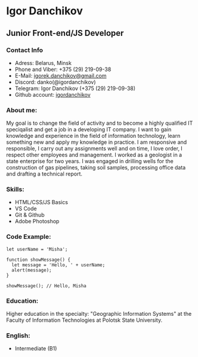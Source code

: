 # Igor Danchikov 
## Junior Front-end/JS Developer
### Contact Info
+ Adress: Belarus, Minsk
+ Phone and Viber: +375 (29) 219-09-38
+ E-Mail: igorek.danchikov@gmail.com
+ Discord: danko(@igordanchikov) 
+ Telegram: Igor Danchikov (+375 (29) 219-09-38)
+ Github account: [igordanchikov](https://github.com/igordanchikov) 
### About me: 
My goal is to change the field of activity and to become a highly qualified IT speciqalist and get a job in a developing IT company. I want to gain knowledge and experience in the field of information technology, learn something new and apply my knowledge in practice. I am responsive and responsible, I carry out any assignments well and on time, I love order, I respect other employees and management. I worked as a geologist in a state enterprise for two years. I was engaged in drilling wells for the construction of gas pipelines, taking soil samples, processing office data and drafting a technical report.
### Skills: 
+ HTML/CSS/JS Basics 
+ VS Code
+ Git & Github
+ Adobe Photoshop  
### Code Example:
    let userName = 'Misha';

    function showMessage() {
      let message = 'Hello, ' + userName;
      alert(message);
    }

    showMessage(); // Hello, Misha   
### Education: 
Higher education in the specialty: "Geographic Information Systems" at the Faculty of Information Technologies at Polotsk State University.  
### English: 
+ Intermediate (B1)
